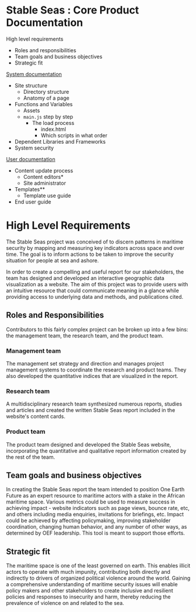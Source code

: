 
# Stable Seas : Core Product Documentation

High level requirements
- Roles and responsibilities
- Team goals and business objectives
- Strategic fit

[System documentation](./SYSTEM.md)
- Site structure
  - Directory structure
  - Anatomy of a page
- Functions and Variables
  - Assets
  - `main.js` step by step
    - The load process
      - index.html
      - Which scripts in what order
- Dependent Libraries and Frameworks
- System security

[User documentation](./USER.md)
- Content update process
  - Content editors*
  - Site administrator
- Templates**
  - Template use guide
- End user guide

# High Level Requirements

The Stable Seas project was conceived of to discern patterns in maritime security by mapping and measuring key indicators across space and over time. The goal is to inform actions to be taken to improve the security situation for people at sea and ashore.

In order to create a compelling and useful report for our stakeholders, the team has designed and developed an interactive geographic data visualization as a website. The aim of this project was to provide users with an intuitive resource that could communicate meaning in a glance while providing access to underlying data and methods, and publications cited.

## Roles and Responsibilities

Contributors to this fairly complex project can be broken up into a few bins: the management team, the research team, and the product team.

### Management team

The management set strategy and direction and manages project management systems to coordinate the research and product teams. They also developed the quantitative indices that are visualized in the report.

### Research team

A multidisciplinary research team synthesized numerous reports, studies and articles and created the written Stable Seas report included in the website's content cards.

### Product team

The product team designed and developed the Stable Seas website, incorporating the quantitative and qualitative report information created by the rest of the team.

## Team goals and business objectives

In creating the Stable Seas report the team intended to position One Earth Future as an expert resource to maritime actors with a stake in the African maritime space. Various metrics could be used to measure success in achieving impact - website indicators such as page views, bounce rate, etc, and others including media enquiries, invitations for briefings, etc. Impact could be achieved by affecting policymaking, improving stakeholder coordination, changing human behavior, and any number of other ways, as determined by OEF leadership. This tool is meant to support those efforts.

## Strategic fit

The maritime space is one of the least governed on earth. This enables illicit actors to operate with much impunity, contributing both directly and indirectly to drivers of organized political violence around the world. Gaining a comprehensive understanding of maritime security issues will enable policy makers and other stakeholders to create inclusive and resilient policies and responses to insecurity and harm, thereby reducing the prevalence of violence on and related to the sea.
